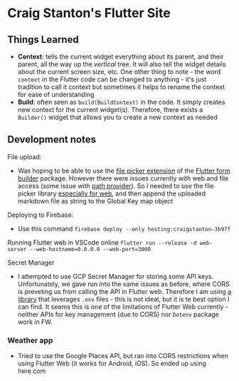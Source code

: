 # Craig Stanton's Flutter Site

## Things Learned

- **Context**: tells the current widget everything about its parent, and their parent, all the way up the _vertical_ tree. It will also tell the widget details about the current screen size, etc. One other thing to note - the word `context` in the Flutter code can be changed to anything - it's just tradition to call it context but sometimes it helps to rename the context for ease of understanding
- **Build**: often seen as `build(BuildContext)` in the code. It simply creates new context for the current widget(s). Therefore, there exists a `Builder()` widget that allows you to create a new context as needed

## Development notes

File upload:

- Was hoping to be able to use the [file picker extension](https://pub.dev/packages/form_builder_file_picker) of the [Flutter form builder](https://pub.dev/packages/flutter_form_builder) package. However there were issues currently with web and file access (some issue with [path provider](https://github.com/flutter/flutter/issues/45296)). So I needed to use the file picker library [especially for web](https://pub.dev/packages/file_picker_cross), and then append the uploaded markdown file as string to the Global Key map object

Deploying to Firebase:

- Use this command `firebase deploy --only hosting:craigstanton-3b97f`

Running Flutter web in VSCode online
`flutter run --release -d web-server --web-hostname=0.0.0.0 --web-port=3000`

Secret Manager

- I attempted to use GCP Secret Manager for storing some API keys. Unfortunately, we gave run into the same issues as before, where CORS is preveting us from calling the API in Flutter web. Therefore I am using [a library](https://pub.dev/packages/envify) that leverages `.env` files - this is not ideal, but it is te best option I can find. It seems this is one of the limitations of Flutter Web currently - neither APIs for key management (due to CORS) nor `Dotenv` package work in FW.

### Weather app

- Tried to use the Google Places API, but ran into CORS restrictions when using Flutter Web (it works for Android, iOS). So ended up using here.com
